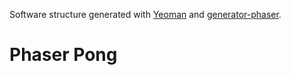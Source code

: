 Software structure generated with [Yeoman](http://yeoman.io/) and [generator-phaser](https://github.com/julien/generator-phaser).

# Phaser Pong

